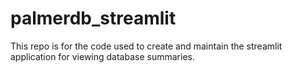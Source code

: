 # palmerdb_streamlit
This repo is for the code used to create and maintain the streamlit application for viewing database summaries.
